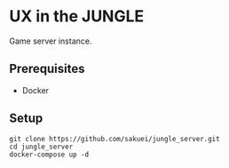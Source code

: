 # UX in the JUNGLE

Game server instance.

## Prerequisites

+ Docker

## Setup

```
git clone https://github.com/sakuei/jungle_server.git
cd jungle_server
docker-compose up -d
```